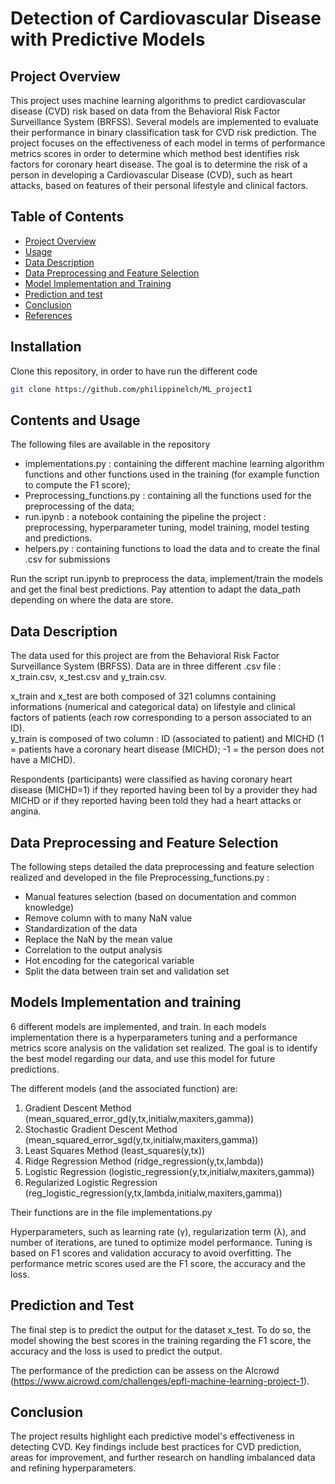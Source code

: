 # Detection of Cardiovascular Disease with Predictive Models 

## Project Overview 

This project uses machine learning algorithms to predict cardiovascular disease (CVD) risk based on data from the Behavioral Risk Factor Surveillance System (BRFSS). Several models are implemented to evaluate their performance in binary classification task for CVD risk prediction. The project focuses on the effectiveness of each model in terms of performance metrics scores in order to determine which method best identifies risk factors for coronary heart disease. The goal is to determine the risk of a person in developing a Cardiovascular Disease (CVD), such as heart attacks, based on features of their personal lifestyle and clinical factors.   

## Table of Contents
- [Project Overview](#project-overview)
- [Usage](#usage)
- [Data Description](#data-description)
- [Data Preprocessing and Feature Selection](#data-preprocessing-and-feature-selection)
- [Model Implementation and Training](#model-implementation-and-training)
- [Prediction and test](#results-and-comparative-analysis)
- [Conclusion](#conclusion)
- [References](#references)

## Installation 

Clone this repository, in order to have run the different code

```bash
git clone https://github.com/philippinelch/ML_project1
```

## Contents and Usage 

The following files are available in the repository 
- implementations.py : containing the different machine learning algorithm functions and other functions used in the training (for example function to compute the F1 score);
- Preprocessing_functions.py : containing all the functions used for the preprocessing of the data; 
- run.ipynb : a notebook containing the pipeline the project : preprocessing, hyperparameter tuning, model training, model testing and predictions.
- helpers.py : containing functions to load the data and to create the final .csv for submissions

Run the script run.ipynb to preprocess the data, implement/train the models and get the final best predictions. Pay attention to adapt the data_path depending on where the data are store.

## Data Description 

The data used for this project are from the Behavioral Risk Factor Surveillance System (BRFSS). Data are in three different .csv file : x_train.csv, x_test.csv and y_train.csv.   

x_train and x_test are both composed of 321 columns containing informations (numerical and categorical data) on lifestyle and clinical factors of patients (each row corresponding to a person associated to an ID).  
y_train is composed of two column : ID (associated to patient) and MICHD (1 = patients have a coronary heart disease (MICHD); -1 = the person does not have a MICHD).  

Respondents (participants) were classified as having coronary heart disease (MICHD=1) if they reported having been tol by a provider they had MICHD or if they reported having been told they had a heart attacks or angina.

## Data Preprocessing and Feature Selection 

The following steps detailed the data preprocessing and feature selection realized and developed in the file Preprocessing_functions.py : 

- Manual features selection (based on documentation and common knowledge)
- Remove column with to many NaN value
- Standardization of the data
- Replace the NaN by the mean value 
- Correlation to the output analysis 
- Hot encoding for the categorical variable 
- Split the data between train set and validation set

## Models Implementation and training

6 different models are implemented, and train. In each models implementation there is a hyperparameters tuning and a performance metrics score analysis on the validation set realized. The goal is to identify the best model regarding our data, and use this model for future predictions. 

The different models (and the associated function) are: 
1. Gradient Descent Method (mean_squared_error_gd(y,tx,initialw,maxiters,gamma))
2. Stochastic Gradient Descent Method (mean_squared_error_sgd(y,tx,initialw,maxiters,gamma))
3. Least Squares Method (least_squares(y,tx))
4. Ridge Regression Method (ridge_regression(y,tx,lambda))
5. Logistic Regression (logistic_regression(y,tx,initialw,maxiters,gamma))
6. Regularized Logistic Regression (reg_logistic_regression(y,tx,lambda,initialw,maxiters,gamma))

Their functions are in the file implementations.py

Hyperparameters, such as learning rate (γ), regularization term (λ), and number of iterations, are tuned to optimize model performance. Tuning is based on F1 scores and validation accuracy to avoid overfitting.
The performance metric scores used are the F1 score, the accuracy and the loss.

## Prediction and Test 

The final step is to predict the output for the dataset x_test. To do so, the model showing the best scores in the training regarding the F1 score, the accuracy and the loss is used to predict the output. 

The performance of the prediction can be assess on the AIcrowd (https://www.aicrowd.com/challenges/epfl-machine-learning-project-1).

## Conclusion 

The project results highlight each predictive model's effectiveness in detecting CVD. Key findings include best practices for CVD prediction, areas for improvement, and further research on handling imbalanced data and refining hyperparameters.

